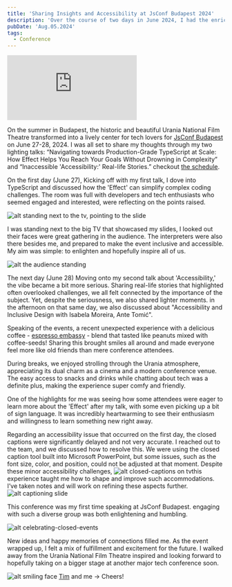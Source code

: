 ```yaml
---
title: 'Sharing Insights and Accessibility at JsConf Budapest 2024'
description: 'Over the course of two days in June 2024, I had the enriching opportunity to speak at the JsConf Budapest held in the historic Urania National Film Theatre. I delivered two lighting talks focused on the complexities of TypeScript at scale and real-life accessibility issues. The audience was engaged, and the inclusion of interpreters heightened the event’s accessibility.'
pubDate: 'Aug.05.2024'
tags:
  - Conference
---
```


<iframe 
  class="youtube-frame"
  src="https://www.youtube.com/embed/LMnR3x8YMog?si=cCccIVyeO7C-inmd"
  title="YouTube video player" 
  frameborder="0"
  allow="accelerometer; autoplay; clipboard-write; encrypted-media; gyroscope; picture-in-picture; web-share"
  referrerpolicy="strict-origin-when-cross-origin"
  allowfullscreen>
</iframe>

On the summer in Budapest, the historic and beautiful Urania National Film Theatre transformed into a lively center for tech lovers for <a href="https://jsconfbp.com" target="_blank">JsConf Budapest</a> on June 27-28, 2024. I was all set to share my thoughts through my two lighting talks: “Navigating towards Production-Grade TypeScript at Scale: How Effect Helps You Reach Your Goals Without Drowning in Complexity” and “Inaccessible 'Accessibility:' Real-life Stories.” checkout <a href="https://jsconfbp.com/schedule" target="_blank">the schedule</a>.

On the first day (June 27), Kicking off with my first talk, I dove into TypeScript and discussed how the 'Effect' can simplify complex coding challenges. The room was full with developers and tech enthusiasts who seemed engaged and interested, were reflecting on the points raised. 

![alt standing next to the tv, pointing to the slide](/lighting-talk-effect.webp)

I was standing next to the big TV that showcased my slides, I looked out their faces were great gathering in the audience. The interpreters were also there besides me, and prepared to make the event inclusive and accessible. My aim was simple: to enlighten and hopefully inspire all of us.

![alt the audience standing](/audience-standing.webp)

The next day (June 28) Moving onto my second talk about 'Accessibility,' the vibe became a bit more serious. Sharing real-life stories that highlighted often overlooked challenges, we all felt connected by the importance of the subject. Yet, despite the seriousness, we also shared lighter moments. in the afternoon on that same day, we also discussed about "Accessibility and Inclusive Design with Isabela Moreira, Ante Tomić".

Speaking of the events, a recent unexpected experience with a delicious coffee - <a href="https://espressoembassy.hu" target="_blank">espresso embassy</a> - blend that tasted like peanuts mixed with coffee-seeds! Sharing this brought smiles all around and made everyone feel more like old friends than mere conference attendees.

During breaks, we enjoyed strolling through the Urania atmosphere, appreciating its dual charm as a cinema and a modern conference venue. The easy access to snacks and drinks while chatting about tech was a definite plus, making the experience super comfy and friendly.

One of the highlights for me was seeing how some attendees were eager to learn more about the 'Effect' after my talk, with some even picking up a bit of sign language. It was incredibly heartwarming to see their enthusiasm and willingness to learn something new right away.

Regarding an accessibility issue that occurred on the first day, the closed captions were significantly delayed and not very accurate. I reached out to the team, and we discussed how to resolve this. We were using the closed caption tool built into Microsoft PowerPoint, but some issues, such as the font size, color, and position, could not be adjusted at that moment. Despite these minor accessibility challenges, ![alt closed-captions on tv](/closed-captions-tv.webp)this experience taught me how to shape and improve such accommodations. I’ve taken notes and will work on refining these aspects further. ![alt captioning slide](/captioning-slide.webp)

This conference was my first time speaking at JsConf Budapest. engaging with such a diverse group was both enlightening and humbling.

![alt celebrating-closed-events](/closed-events.webp)

New ideas and happy memories of connections filled me. As the event wrapped up, I felt a mix of fulfillment and excitement for the future. I walked away from the Urania National Film Theatre inspired and looking forward to hopefully taking on a bigger stage at another major tech conference soon.

![alt smiling face](/Tim-Milad-community-lounge.webp)
<a href="https://x.com/NERDDISCO">Tim</a> and me -> Cheers!
